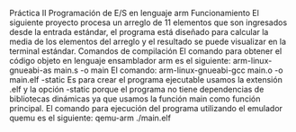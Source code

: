 Práctica II Programación de E/S en lenguaje arm
Funcionamiento
El siguiente proyecto procesa un arreglo de 11 elementos que son ingresados desde la entrada estándar, el programa está diseñado para calcular la media de los elementos del arreglo y el resultado se puede visualizar en la terminal estándar.
Comandos de compilación
El comando para obtener el código objeto en lenguaje ensamblador arm es el siguiente:
arm-linux-gnueabi-as main.s -o main
El comando:
arm-linux-gnueabi-gcc main.o -o main.elf -static
Es para crear el programa ejecutable usamos la extensión .elf y la opción -static porque el programa no tiene dependencias de bibliotecas dinámicas ya que usamos la función main como función principal.
El comando para ejecución del programa utilizando el emulador quemu es el siguiente:
qemu-arm ./main.elf
